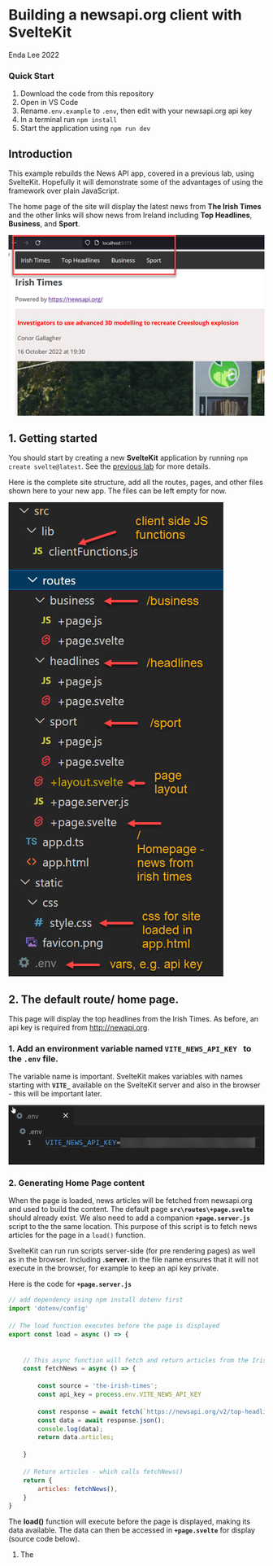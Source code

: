 # Building a newsapi.org client with SvelteKit

Enda Lee 2022

### Quick Start

1. Download the code from this repository
2. Open in VS Code
3. Rename```.env.example``` to ```.env```, then edit with your newsapi.org api key
3. In a terminal run `npm install`
4. Start the application using `npm run dev`



## Introduction

This example rebuilds the News API app, covered in a previous lab, using SvelteKit.  Hopefully it will demonstrate some of the advantages of using the framework over plain JavaScript.

The home page of the site will display the latest news from **The Irish Times** and the other links will show news from Ireland including **Top Headlines**, **Business**, and **Sport**.

![1.1.site_layout](./media/1.1.site_layout.png)





## 1. Getting started

You should start by creating a new **SvelteKit** application by running ```npm create svelte@latest```. See the [previous lab](https://github.com/elee-tudublin/2022.SSWD.5.2.sveltekit_intro#readme) for more details.

Here is the complete site structure, add all the routes, pages, and other files shown here to your new app. The files can be left empty for now.

![1.site_structure](./media/1.site_structure.png)



## 2. The default route/ home page.

This page will display the top headlines from the Irish Times. As before, an api key is required from  http://newapi.org. 

### 1. Add an environment variable named **```VITE_NEWS_API_KEY ```** to the **```.env```** file. 

The variable name is important. SvelteKit makes variables with names starting with **```VITE_```** available on the SvelteKit server and also in the browser - this will be important later.

 ![3.env](./media/3.env.png)



### 2. Generating Home Page content

When the page is loaded, news articles will be fetched from newsapi.org and used to build the content. The default page  **```src\routes\+page.svelte```** should already exist. We also need to add a companion **```+page.server.js```** script to the the same location. This purpose of this script is to fetch news articles for the page in a ```load()``` function. 

SvelteKit can run run scripts server-side (for pre rendering pages) as well as in the browser. Including **.server.** in the file name ensures that it will not execute in the browser, for example to keep an api key private.

Here is the code for **```+page.server.js```** 

```javascript
// add dependency using npm install dotenv first
import 'dotenv/config'

// The load function executes before the page is displayed
export const load = async () => {


    // This async function will fetch and return articles from the Irish Times
    const fetchNews = async () => {
        
        const source = 'the-irish-times';
        const api_key = process.env.VITE_NEWS_API_KEY

        const response = await fetch(`https://newsapi.org/v2/top-headlines?sources=${source}&apiKey=${api_key}`);
        const data = await response.json();
        console.log(data);
        return data.articles;

    }

    // Return articles - which calls fetchNews()
    return {
        articles: fetchNews(),
    }
}
```

The **load()** function will execute before the page is displayed, making its data available. The data can then be accessed in **```+page.svelte```** for display (source code below).

1. The **<script>** block imports dependencies and also reads data from **load()** and assigns it to **```articles```**.
2. The **```{#each articles as article} ... {/each}```** block iterates through the **articles** array and add them to the page. Compare this to the method used previously.

```html
<script>
    // import the formateDate function defined in clientFunctions.js
    import { formatDate } from '$lib/clientFunctions.js';
    
    // This allows access to the data exported from +page.server.js 
    export let data;
	const { articles } = data;    

</script>

<h2>Irish Times</h2>
<div id="stories" />
<p>
    Powered by <a href="https://newsapi.org/">https://newsapi.org/</a>
</p>
<div id="articles">
    <!-- a Svelete for each to iterate through articles -->
    {#each articles as article }
    <article>
        <h4>{article.title}</h4>
        <p>{article.author}</p>
        <!-- format the date using function -->
        <p>{formatDate(article.publishedAt)}</p>
        <img src={article.urlToImage} alt="caption">
        <p>{article.description}</p>
        <p><a href='{article.url}'>Read More</a></p>
      </article>
{/each}
</div>

```



## 3. The other pages

The other pages work in a similarly, using a **```load()```** function to generate content. For example, here is  **```+page.js```** for the  **```/business```** route. Note that this load works on both server and client sides allowing content to be pre rendered before sending to the browser as well as updates in browser.

```javascript
// The load function executes before the page is displayed
export const load = async () => {


    const fetchNews = async () => {

        const api_key = import.meta.env.VITE_NEWS_API_KEY;
        const response = await fetch(`https://newsapi.org/v2/top-headlines?country=ie&category=business&apiKey=${api_key}`);
        const data = await response.json();
        console.log(data);
        return data.articles;

    }

    return {
        articles: fetchNews(),
    }
}
```

 

The only difference in **```/business```** and **```/sport```** is the **```category=```** parameter in the fetch URL.



### 3.1 Layout and Navigation.

As in the previous lab,  **```+layout.svelte```** defines a common page layout and navigation for the app. Note that the included CSS is applied to the navigation only.

**Note:** The **`data-sveltekit-prefetch`** attribute causes data to be preloaded when the mouse pointer hovers over a link.

```html
<nav>
    <!-- Navigation menu with news sections - see CSS for layout-->
  <!-- Each has a data-source attribute which contains the URI to be requested-->
  <ul id="newsLinks" class="topnav">
    <li><a id="Headlines" href="/" data-sveltekit-prefetch>Irish Times</a></li>
    <li><a id="Headlines" href="/headlines" data-sveltekit-prefetch>Top Headlines</a></li>
    <li><a id="Business" href="/business" data-sveltekit-prefetch>Business</a></li>
    <li><a id="Sport" href="/sport" data-sveltekit-prefetch>Sport</a></li>
  </ul>
</nav>

<slot />

<style>
    /*
    /* https://www.w3schools.com/Css/tryit.asp?filename=trycss_navbar_horizontal_responsive
    */
    ul.topnav {
      list-style-type: none;
      margin: 0;
      padding: 0;
      overflow: hidden;
      background-color: #333;
    }
  
    ul.topnav li {
      float: left;
    }
  
    ul.topnav li a {
      display: block;
      color: white;
      text-align: center;
      padding: 14px 16px;
      text-decoration: none;
    }
  
    ul.topnav li a:hover:not(.active) {
      background-color: #111;
    }
  
    ul.topnav li a.active {
      background-color: #04AA6D;
    }
  
    ul.topnav li.right {
      float: right;
    }
  
    @media screen and (max-width: 600px) {
  
      ul.topnav li.right,
      ul.topnav li {
        float: none;
      }
    }
  </style>
```



### 3.2 Other shared content

The remaining CSS is located in **```static\css\style.css```** and linked in **```app.html```** 

Note the use of the  **```%sveltekit.assets%```** variable to access the location:

from  **```app.html```** :

```html
<!DOCTYPE html>
<html lang="en">

<head>
  <meta charset="utf-8" />
  <link rel="icon" href="%sveltekit.assets%/favicon.png" />
  <meta name="viewport" content="width=device-width" />
  %sveltekit.head%
</head>

<body>
  <div>%sveltekit.body%</div>
  <link rel="stylesheet" href="%sveltekit.assets%/css/style.css">
</body>

</html>
```



## Conclusion

Try to build the complete solution, using the finished code as a reference if you get stuck. Hopefully you will start to see some of the advanges of using a framework like SvelteKit.
